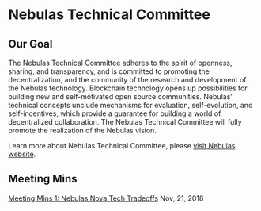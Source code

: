 # Nebulas Technical Committee

## Our Goal

The Nebulas Technical Committee adheres to the spirit of openness, sharing, and transparency, and is committed to promoting the decentralization, and the community of the research and development of the Nebulas technology. Blockchain technology opens up possibilities for building new and self-motivated open source communities. Nebulas’ technical concepts unclude mechanisms for evaluation, self-evolution, and self-incentives, which provide a guarantee for building a world of decentralized collaboration. The Nebulas Technical Committee will fully promote the realization of the Nebulas vision.

Learn more about Nebulas Technical Committee, please [visit Nebulas website](https://nebulas.io/team.html).

## Meeting Mins

[Meeting Mins 1: Nebulas Nova Tech Tradeoffs](meeting-mins/meeting-mins-1.html) Nov, 21, 2018
